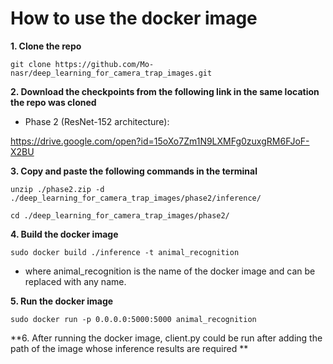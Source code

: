 # How to use the docker image
**1. Clone the repo**
```
git clone https://github.com/Mo-nasr/deep_learning_for_camera_trap_images.git

```

**2. Download the checkpoints from the following link in the same location the repo was cloned**
* Phase 2 (ResNet-152 architecture):

https://drive.google.com/open?id=15oXo7Zm1N9LXMFg0zuxgRM6FJoF-X2BU

**3. Copy and paste the following commands in the terminal**
```
unzip ./phase2.zip -d ./deep_learning_for_camera_trap_images/phase2/inference/

```
```
cd ./deep_learning_for_camera_trap_images/phase2/

```
**4. Build the docker image**
```
sudo docker build ./inference -t animal_recognition

```
* where animal_recognition is the name of the docker image and can be replaced with any name.

**5. Run the docker image**
```
sudo docker run -p 0.0.0.0:5000:5000 animal_recognition

```
**6. After running the docker image, client.py could be run after adding the path of the image whose inference results are required **

